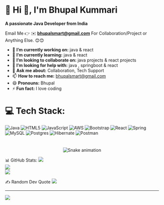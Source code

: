 # 💫 Hi 👋, I'm Bhupal Kummari
**A passionate Java Developer from India**

Email Me 👉 ✉️ **bhupalsmart@gmail.com** For Collaboration/Project or Anything Else. 😊😊

- 🔭 **I’m currently working on:** java & react
- 🌱 **I’m currently learning:** java & react
- 👯 **I’m looking to collaborate on:** java projects & react projects
- 🤔 **I’m looking for help with:** java , springboot & react
- 💬 **Ask me about:** Collaboration, Tech Support
- 📫 **How to reach me:** bhupalsmart@gmail.com 
- 😄 **Pronouns:** Bhupal
- ⚡ **Fun fact:** I love coding

# 💻 Tech Stack:
![Java](https://img.shields.io/badge/java-%23ED8B00.svg?style=for-the-badge&logo=openjdk&logoColor=white) ![HTML5](https://img.shields.io/badge/html5-%23E34F26.svg?style=for-the-badge&logo=html5&logoColor=white) ![JavaScript](https://img.shields.io/badge/javascript-%23323330.svg?style=for-the-badge&logo=javascript&logoColor=%23F7DF1E) ![AWS](https://img.shields.io/badge/AWS-%23FF9900.svg?style=for-the-badge&logo=amazon-aws&logoColor=white) ![Bootstrap](https://img.shields.io/badge/bootstrap-%238511FA.svg?style=for-the-badge&logo=bootstrap&logoColor=white) ![React](https://img.shields.io/badge/react-%2320232a.svg?style=for-the-badge&logo=react&logoColor=%2361DAFB) ![Spring](https://img.shields.io/badge/spring-%236DB33F.svg?style=for-the-badge&logo=spring&logoColor=white) ![MySQL](https://img.shields.io/badge/mysql-4479A1.svg?style=for-the-badge&logo=mysql&logoColor=white) ![Postgres](https://img.shields.io/badge/postgres-%23316192.svg?style=for-the-badge&logo=postgresql&logoColor=white) ![Hibernate](https://img.shields.io/badge/Hibernate-59666C?style=for-the-badge&logo=Hibernate&logoColor=white) ![Postman](https://img.shields.io/badge/Postman-FF6C37?style=for-the-badge&logo=postman&logoColor=white)
#
<!-- Snake Game Repo View -->

<div align="center">
  <img src="https://profile-readme-generator.com/assets/snake.svg" alt="Snake animation" />
</div>


📊 GitHub Stats:
![](https://github-readme-stats.vercel.app/api?username=bhupal-gif&theme=radical&hide_border=false&include_all_commits=false&count_private=false)<br/>
![](https://nirzak-streak-stats.vercel.app/?user=bhupal-gif&theme=radical&hide_border=false)<br/>
![](https://github-readme-stats.vercel.app/api/top-langs/?username=bhupal-gif&theme=radical&hide_border=false&include_all_commits=false&count_private=false&layout=compact)

✍️ Random Dev Quote
![](https://quotes-github-readme.vercel.app/api?type=horizontal&theme=radical)

---
[![](https://visitcount.itsvg.in/api?id=bhupal-gif&icon=0&color=0)](https://visitcount.itsvg.in)


<!-- Proudly created with GPRM ( https://gprm.itsvg.in ) -->
